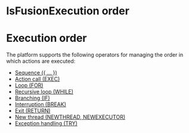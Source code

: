 # lsFusionExecution order

# Execution order

The platform supports the following operators for managing the order in which actions are executed:

-   [Sequence ({ ... })](lsFusionSequence_..._.md)
-   [Action call (EXEC)](lsFusionCall_EXEC_.md)
-   [Loop (FOR)](lsFusionLoop_FOR_.md)
-   [Recursive loop (WHILE)](lsFusionRecursive_loop_WHILE_.md)
-   [Branching (IF)](lsFusionBranching_CASE_IF_MULTI_.md) 
-   [Interruption (BREAK)](lsFusionInterruption_BREAK_.md)
-   [Exit (RETURN)](lsFusionExit_RETURN_.md)
-   [New thread (NEWTHREAD, NEWEXECUTOR)](lsFusionNew_threads_NEWTHREAD_NEWEXECUTOR_.md)
-   [Exception handling (TRY)](lsFusionException_handling_TRY_.md)
